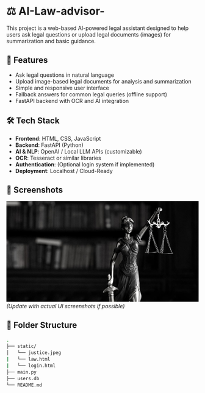# ⚖️ AI-Law-advisor- 

This project is a web-based AI-powered legal assistant designed to help users ask legal questions or upload legal documents (images) for summarization and basic guidance.

## 🚀 Features

- Ask legal questions in natural language
- Upload image-based legal documents for analysis and summarization
- Simple and responsive user interface
- Fallback answers for common legal queries (offline support)
- FastAPI backend with OCR and AI integration

## 🛠 Tech Stack

- **Frontend**: HTML, CSS, JavaScript
- **Backend**: FastAPI (Python)
- **AI & NLP**: OpenAI / Local LLM APIs (customizable)
- **OCR**: Tesseract or similar libraries
- **Authentication**: (Optional login system if implemented)
- **Deployment**: Localhost / Cloud-Ready

## 📸 Screenshots

![Screenshot](static/justice.jpeg)  
*(Update with actual UI screenshots if possible)*

## 📂 Folder Structure

```bash
.
├── static/
│   └── justice.jpeg
|   └── law.html
|   └── login.html
├── main.py
├── users.db
└── README.md
